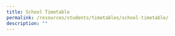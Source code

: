 ```yaml
---
title: School Timetable
permalink: /resources/students/timetables/school-timetable/
description: ""
---
```

